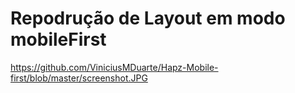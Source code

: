 <h1> Repodrução de Layout em modo mobileFirst </h1>

https://github.com/ViniciusMDuarte/Hapz-Mobile-first/blob/master/screenshot.JPG
